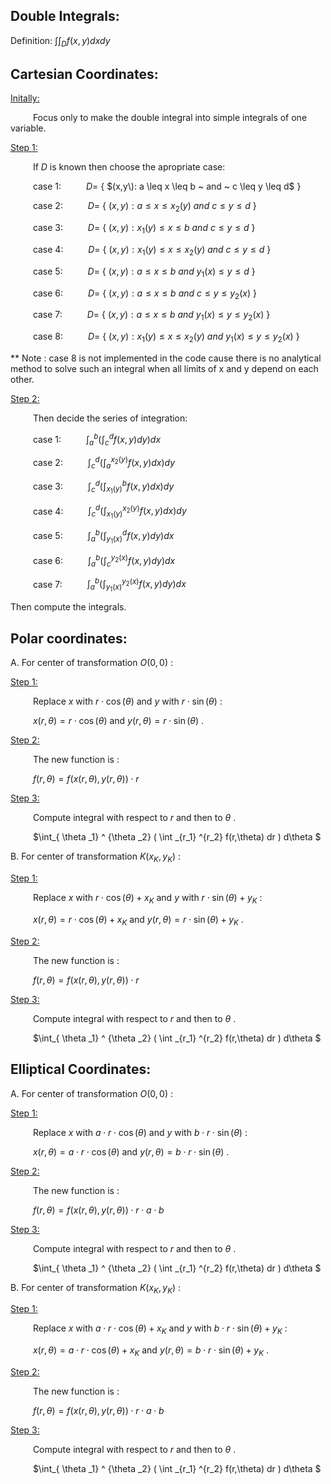 Double Integrals:
-----------------
Definition: $\int \int _D f(x,y) dx dy$

Cartesian Coordinates:
----------------------

<ins>Initally:</ins>

&emsp; &emsp; Focus only to make the double integral into simple integrals of one variable.

<ins>Step 1:</ins>

&emsp; &emsp; If $D$ is known then choose the apropriate case:

&emsp; &emsp; case 1: &emsp; &emsp; $D=$ { $(x,y\): a \leq x \leq b ~ and ~ c \leq y \leq d$ }

&emsp; &emsp; case 2: &emsp; &emsp; $D=$ { $(x,y): a \leq x \leq x_2 (y) ~ and ~ c \leq y \leq d$ }

&emsp; &emsp; case 3: &emsp; &emsp; $D=$ { $(x,y): x_1 (y) \leq x \leq b ~ and ~ c \leq y \leq d$ }

&emsp; &emsp; case 4: &emsp; &emsp; $D=$ { $(x,y): x_1 (y) \leq x \leq x_2 (y) ~ and ~ c \leq y \leq d$ }

&emsp; &emsp; case 5: &emsp; &emsp; $D=$ { $(x,y): a \leq x \leq b ~ and ~ y_1 (x) \leq y \leq d$ }

&emsp; &emsp; case 6: &emsp; &emsp; $D=$ { $(x,y): a \leq x \leq b ~ and ~ c \leq y \leq y_2 (x)$ }

&emsp; &emsp; case 7: &emsp; &emsp; $D=$ { $(x,y): a \leq x \leq b ~ and ~ y_1 (x) \leq y \leq y_2 (x)$ }

&emsp; &emsp; case 8: &emsp; &emsp; $D=$ { $(x,y): x_1 (y) \leq x \leq x_2(y) ~ and ~ y_1 (x) \leq y \leq y_2 (x)$ } 

** Note : case 8 is not implemented in the code cause there is no analytical method to solve such an integral when all limits of x and y depend on each other.

<ins>Step 2:</ins>

&emsp; &emsp; Then decide the series of integration:

&emsp; &emsp; case 1: &emsp; &emsp; $\int_a ^b ( \int_c ^d f(x,y) dy ) dx$

&emsp; &emsp; case 2: &emsp; &emsp; $\int_c ^d ( \int_a ^{x_2 (y)} f(x,y) dx ) dy$

&emsp; &emsp; case 3: &emsp; &emsp; $\int_c ^d ( \int_{x_1 (y)} ^b f(x,y) dx ) dy$

&emsp; &emsp; case 4: &emsp; &emsp; $\int_c ^d ( \int_{x_1 (y)} ^{x_2 (y)} f(x,y) dx ) dy$

&emsp; &emsp; case 5: &emsp; &emsp; $\int_a ^b ( \int_{y_1 (x)} ^d f(x,y) dy ) dx$

&emsp; &emsp; case 6: &emsp; &emsp; $\int_a ^b ( \int_c ^{y_2 (x)} f(x,y) dy ) dx$

&emsp; &emsp; case 7: &emsp; &emsp; $\int_a ^b ( \int_{y_1 (x)} ^{y_2 (x)} f(x,y) dy ) dx$

Then compute the integrals.


Polar coordinates:
------------------

A. For center of transformation $O(0,0)$ :

<ins>Step 1:</ins>

&emsp; &emsp; Replace $x$ with $r \cdot \cos(\theta)$ and $y$ with $r \cdot \sin(\theta)$ :

&emsp; &emsp; $x(r,\theta) = r \cdot \cos(\theta)$ and $y(r,\theta) = r \cdot \sin(\theta)$ .

<ins>Step 2:</ins>

&emsp; &emsp; The new function is :

&emsp; &emsp; $f(r,\theta) = f( x(r,\theta) , y(r,\theta) ) \cdot r$

<ins>Step 3:</ins>

&emsp; &emsp; Compute integral with respect to $r$ and then to $\theta$ .

&emsp; &emsp; $\int_{ \theta _1} ^ {\theta _2} ( \int _{r_1} ^{r_2} f(r,\theta) dr ) d\theta $

B. For center of transformation $K(x_K,y_K)$ :

<ins>Step 1:</ins>

&emsp; &emsp; Replace $x$ with $r \cdot \cos(\theta) + x_K$ and $y$ with $r \cdot \sin(\theta) + y_K$ :

&emsp; &emsp; $x(r,\theta) = r \cdot \cos(\theta) + x_K$ and $y(r,\theta) = r \cdot \sin(\theta) + y_K$ .

<ins>Step 2:</ins>

&emsp; &emsp; The new function is :

&emsp; &emsp; $f(r,\theta) = f( x(r,\theta) , y(r,\theta) ) \cdot r$

<ins>Step 3:</ins>

&emsp; &emsp; Compute integral with respect to $r$ and then to $\theta$ .

&emsp; &emsp; $\int_{ \theta _1} ^ {\theta _2} ( \int _{r_1} ^{r_2} f(r,\theta) dr ) d\theta $


Elliptical Coordinates:
-----------------------

A. For center of transformation $O(0,0)$ :

<ins>Step 1:</ins>

&emsp; &emsp; Replace $x$ with $a \cdot r \cdot \cos(\theta)$ and $y$ with $b \cdot r \cdot \sin(\theta)$ :

&emsp; &emsp; $x(r,\theta) = a \cdot r \cdot \cos(\theta)$ and $y(r,\theta) = b \cdot r \cdot \sin(\theta)$ .

<ins>Step 2:</ins>

&emsp; &emsp; The new function is :

&emsp; &emsp; $f(r,\theta) = f( x(r,\theta) , y(r,\theta) ) \cdot r \cdot a \cdot b$

<ins>Step 3:</ins>

&emsp; &emsp; Compute integral with respect to $r$ and then to $\theta$ .

&emsp; &emsp; $\int_{ \theta _1} ^ {\theta _2} ( \int _{r_1} ^{r_2} f(r,\theta) dr ) d\theta $

B. For center of transformation $K(x_K,y_K)$ :

<ins>Step 1:</ins>

&emsp; &emsp; Replace $x$ with $a \cdot r \cdot \cos(\theta) + x_K$ and $y$ with $b \cdot r \cdot \sin(\theta) + y_K$ :

&emsp; &emsp; $x(r,\theta) = a \cdot r \cdot \cos(\theta) + x_K$ and $y(r,\theta) = b \cdot r \cdot \sin(\theta) + y_K$ .

<ins>Step 2:</ins>

&emsp; &emsp; The new function is :

&emsp; &emsp; $f(r,\theta) = f( x(r,\theta) , y(r,\theta) ) \cdot r \cdot a \cdot b$

<ins>Step 3:</ins>

&emsp; &emsp; Compute integral with respect to $r$ and then to $\theta$ .

&emsp; &emsp; $\int_{ \theta _1} ^ {\theta _2} ( \int _{r_1} ^{r_2} f(r,\theta) dr ) d\theta $



